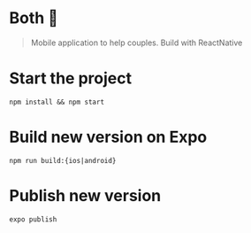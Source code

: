 # Both 💙

> Mobile application to help couples. Build with ReactNative

# Start the project

```shell
npm install && npm start
```

# Build new version on Expo

```shell
npm run build:{ios|android}
```

# Publish new version

```shell
expo publish
```
